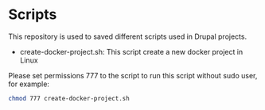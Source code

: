 # Scripts

This repository is used to saved different scripts used in Drupal projects.

* create-docker-project.sh: This script create a new docker project in Linux

Please set permissions 777 to the script to run this script without sudo user, for example:

```bash
chmod 777 create-docker-project.sh
```
